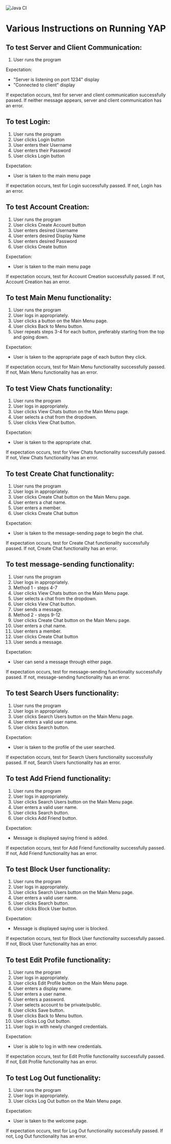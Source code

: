 ![Java CI](https://github.com/irvingywang/Group4-Team-Project/actions/workflows/action.yml/badge.svg)

# Various Instructions on Running YAP

## To test Server and Client Communication:
1. User runs the program

Expectation:
- "Server is listening on port 1234" display
- "Connected to client" display

If expectation occurs, test for server and client communication successfully passed.
If neither message appears, server and client communication has an error.

## To test Login:
1. User runs the program
2. User clicks Login button
3. User enters their Username
4. User enters their Password
5. User clicks Login button

Expectation:
- User is taken to the main menu page

If expectation occurs, test for Login successfully passed.
If not, Login has an error.

## To test Account Creation:
1. User runs the program
2. User clicks Create Account button
3. User enters desired Username
4. User enters desired Display Name
5. User enters desired Password
6. User clicks Create button

Expectation:
- User is taken to the main menu page

If expectation occurs, test for Account Creation successfully passed.
If not, Account Creation has an error.

## To test Main Menu functionality:
1. User runs the program
2. User logs in appropriately.
3. User clicks a button on the Main Menu page.
4. User clicks Back to Menu button.
5. User repeats steps 3-4 for each button, preferably starting from the top and going down.

Expectation:
- User is taken to the appropriate page of each button they click.

If expectation occurs, test for Main Menu functionality successfully passed.
If not, Main Menu functionality has an error.

## To test View Chats functionality:
1. User runs the program
2. User logs in appropriately.
3. User clicks View Chats button on the Main Menu page.
4. User selects a chat from the dropdown.
5. User clicks View Chat button.

Expectation:
- User is taken to the appropriate chat.

If expectation occurs, test for View Chats functionality successfully passed.
If not, View Chats functionality has an error.

## To test Create Chat functionality:
1. User runs the program
2. User logs in appropriately.
3. User clicks Create Chat button on the Main Menu page.
4. User enters a chat name.
5. User enters a member.
6. User clicks Create Chat button

Expectation:
- User is taken to the message-sending page to begin the chat.

If expectation occurs, test for Create Chat functionality successfully passed.
If not, Create Chat functionality has an error.

## To test message-sending functionality:
1. User runs the program
2. User logs in appropriately.
3. Method 1 - steps 4-7
4. User clicks View Chats button on the Main Menu page.
5. User selects a chat from the dropdown.
6. User clicks View Chat button.
7. User sends a message.
8. Method 2 - steps 9-12
9. User clicks Create Chat button on the Main Menu page.
10. User enters a chat name.
11. User enters a member.
12. User clicks Create Chat button
13. User sends a message.

Expectation:
- User can send a message through either page. 

If expectation occurs, test for message-sending functionality successfully passed.
If not, message-sending functionality has an error.

## To test Search Users functionality:
1. User runs the program
2. User logs in appropriately.
3. User clicks Search Users button on the Main Menu page.
4. User enters a valid user name.
5. User clicks Search button.

Expectation:
- User is taken to the profile of the user searched.

If expectation occurs, test for Search Users functionality successfully passed.
If not, Search Users functionality has an error.

## To test Add Friend functionality:
1. User runs the program
2. User logs in appropriately.
3. User clicks Search Users button on the Main Menu page.
4. User enters a valid user name.
5. User clicks Search button.
6. User clicks Add Friend button.

Expectation:
- Message is displayed saying friend is added.

If expectation occurs, test for Add Friend functionality successfully passed.
If not, Add Friend functionality has an error.

## To test Block User functionality:
1. User runs the program
2. User logs in appropriately.
3. User clicks Search Users button on the Main Menu page.
4. User enters a valid user name.
5. User clicks Search button.
6. User clicks Block User button.

Expectation:
- Message is displayed saying user is blocked.

If expectation occurs, test for Block User functionality successfully passed.
If not, Block User functionality has an error.

## To test Edit Profile functionality:
1. User runs the program
2. User logs in appropriately.
3. User clicks Edit Profile button on the Main Menu page.
4. User enters a display name.
5. User enters a user name.
6. User enters a password.
7. User selects account to be private/public.
8. User clicks Save button.
9. User clicks Back to Menu button.
10. User clicks Log Out button.
11. User logs in with newly changed credentials.

Expectation:
- User is able to log in with new credentials.

If expectation occurs, test for Edit Profile functionality successfully passed.
If not, Edit Profile functionality has an error.

## To test Log Out functionality:
1. User runs the program
2. User logs in appropriately.
3. User clicks Log Out button on the Main Menu page.

Expectation:
- User is taken to the welcome page.

If expectation occurs, test for Log Out functionality successfully passed.
If not, Log Out functionality has an error.